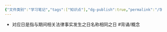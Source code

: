 ```yaml
---
{"文件类别":"学习笔记","tags":["知识点"],"dg-publish":true,"permalink":"/学习笔记studyup/知识点cheese/对应日/","dgPassFrontmatter":true,"noteIcon":"","created":"2024-09-18T20:24:48.219+08:00","updated":"2024-09-18T20:25:15.667+08:00"}
---
```


- 对应日是指与期间相关法律事实发生之日名称相同之日 #背诵/概念 